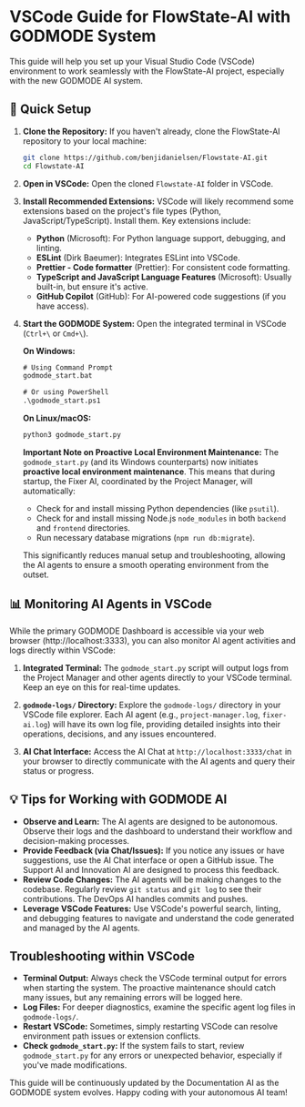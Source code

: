 # VSCode Guide for FlowState-AI with GODMODE System

This guide will help you set up your Visual Studio Code (VSCode) environment to work seamlessly with the FlowState-AI project, especially with the new GODMODE AI system.

## 🚀 Quick Setup

1.  **Clone the Repository:**
    If you haven't already, clone the FlowState-AI repository to your local machine:
    ```bash
    git clone https://github.com/benjidanielsen/Flowstate-AI.git
    cd Flowstate-AI
    ```

2.  **Open in VSCode:**
    Open the cloned `Flowstate-AI` folder in VSCode.

3.  **Install Recommended Extensions:**
    VSCode will likely recommend some extensions based on the project's file types (Python, JavaScript/TypeScript). Install them. Key extensions include:
    *   **Python** (Microsoft): For Python language support, debugging, and linting.
    *   **ESLint** (Dirk Baeumer): Integrates ESLint into VSCode.
    *   **Prettier - Code formatter** (Prettier): For consistent code formatting.
    *   **TypeScript and JavaScript Language Features** (Microsoft): Usually built-in, but ensure it's active.
    *   **GitHub Copilot** (GitHub): For AI-powered code suggestions (if you have access).

4.  **Start the GODMODE System:**
    Open the integrated terminal in VSCode (`Ctrl+\` or `Cmd+\`).

    **On Windows:**
    ```cmd
    # Using Command Prompt
    godmode_start.bat
    
    # Or using PowerShell
    .\godmode_start.ps1
    ```

    **On Linux/macOS:**
    ```bash
    python3 godmode_start.py
    ```

    **Important Note on Proactive Local Environment Maintenance:** The `godmode_start.py` (and its Windows counterparts) now initiates **proactive local environment maintenance**. This means that during startup, the Fixer AI, coordinated by the Project Manager, will automatically:
    *   Check for and install missing Python dependencies (like `psutil`).
    *   Check for and install missing Node.js `node_modules` in both `backend` and `frontend` directories.
    *   Run necessary database migrations (`npm run db:migrate`).

    This significantly reduces manual setup and troubleshooting, allowing the AI agents to ensure a smooth operating environment from the outset.

## 📊 Monitoring AI Agents in VSCode

While the primary GODMODE Dashboard is accessible via your web browser (http://localhost:3333), you can also monitor AI agent activities and logs directly within VSCode:

1.  **Integrated Terminal:** The `godmode_start.py` script will output logs from the Project Manager and other agents directly to your VSCode terminal. Keep an eye on this for real-time updates.

2.  **`godmode-logs/` Directory:** Explore the `godmode-logs/` directory in your VSCode file explorer. Each AI agent (e.g., `project-manager.log`, `fixer-ai.log`) will have its own log file, providing detailed insights into their operations, decisions, and any issues encountered.

3.  **AI Chat Interface:** Access the AI Chat at `http://localhost:3333/chat` in your browser to directly communicate with the AI agents and query their status or progress.

## 💡 Tips for Working with GODMODE AI

*   **Observe and Learn:** The AI agents are designed to be autonomous. Observe their logs and the dashboard to understand their workflow and decision-making processes.
*   **Provide Feedback (via Chat/Issues):** If you notice any issues or have suggestions, use the AI Chat interface or open a GitHub issue. The Support AI and Innovation AI are designed to process this feedback.
*   **Review Code Changes:** The AI agents will be making changes to the codebase. Regularly review `git status` and `git log` to see their contributions. The DevOps AI handles commits and pushes.
*   **Leverage VSCode Features:** Use VSCode's powerful search, linting, and debugging features to navigate and understand the code generated and managed by the AI agents.

## Troubleshooting within VSCode

*   **Terminal Output:** Always check the VSCode terminal output for errors when starting the system. The proactive maintenance should catch many issues, but any remaining errors will be logged here.
*   **Log Files:** For deeper diagnostics, examine the specific agent log files in `godmode-logs/`.
*   **Restart VSCode:** Sometimes, simply restarting VSCode can resolve environment path issues or extension conflicts.
*   **Check `godmode_start.py`:** If the system fails to start, review `godmode_start.py` for any errors or unexpected behavior, especially if you've made modifications.

This guide will be continuously updated by the Documentation AI as the GODMODE system evolves. Happy coding with your autonomous AI team!
